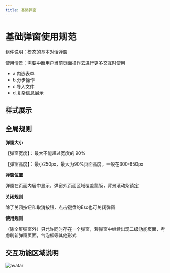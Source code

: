 ```yaml
---
title: 基础弹窗
---
```


# 基础弹窗使用规范

组件说明：模态的基本对话弹窗

使用情景：需要中断用户当前页面操作去进行更多交互时使用

- a.内嵌表单
- b.分步操作
- c.导入文件
- d.复杂信息展示

## 样式展示


<code src="./Showmodal.tsx"></code>

## 全局规则
**弹窗大小**

【弹窗宽度】：最大不能超过宽度的 90%

【弹窗高度】：最小250px，最大为90%页面高度，一般在300-650px

**弹窗位置**

弹窗在页面内居中显示，弹窗外页面区域覆盖蒙版，背景滚动条锁定

**关闭规则**

除了关闭按钮和取消按钮，点击键盘的Esc也可关闭弹窗

**使用规则**

（除全屏弹窗外）只允许同时存在一个弹窗，若弹窗中继续出现二级功能页面，考虑刷新弹窗页面，气泡框等其他形式

## 交互功能区域说明

![avatar](/other/standard/normal/modalstandard_des.jpg)






